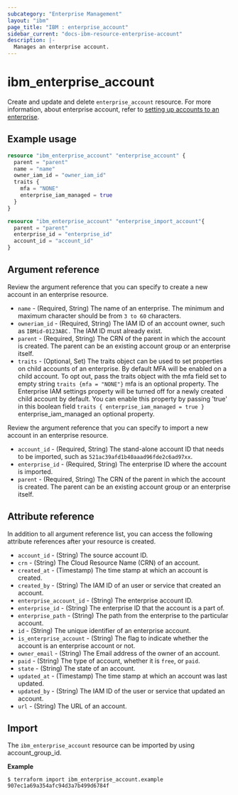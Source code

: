 ```yaml
---
subcategory: "Enterprise Management"
layout: "ibm"
page_title: "IBM : enterprise_account"
sidebar_current: "docs-ibm-resource-enterprise-account"
description: |-
  Manages an enterprise account.
---
```


# ibm_enterprise_account

Create and update and delete `enterprise_account` resource. For more information, about enterprise account, refer to [setting up accounts to an enterprise](https://cloud.ibm.com/docs/account?topic=account-enterprise-add).

## Example usage

```terraform
resource "ibm_enterprise_account" "enterprise_account" {
  parent = "parent"
  name = "name"
  owner_iam_id = "owner_iam_id"
  traits {
    mfa = "NONE"
    enterprise_iam_managed = true
  }
}

resource "ibm_enterprise_account" "enterprise_import_account"{
  parent = "parent"
  enterprise_id = "enterprise_id"
  account_id = "account_id"
}
```

## Argument reference

Review the argument reference that you can specify to create a new account in an enterprise resource.

- `name` - (Required, String) The name of an enterprise. The minimum and maximum character should be from `3 to 60` characters.
- `owneriam_id` - (Required, String) The IAM ID of an account owner, such as `IBMid-0123ABC.` The IAM ID must already exist.
- `parent` - (Required, String) The CRN of the parent in which the account is created. The parent can be an existing account group or an enterprise itself.
- `traits` - (Optional, Set) The traits object can be used to set properties on child accounts of an enterprise. 
By default MFA will be enabled on a child account. To opt out, pass the traits object with the mfa field set to empty string `traits {mfa = "NONE"}` mfa is an optional property.
The Enterprise IAM settings property will be turned off for a newly created child account by default. You can enable this property by passing 'true' in this boolean field `traits { enterprise_iam_managed = true }` enterprise_iam_managed an optional property.

Review the argument reference that you can specify to import a new account in an enterprise resource. 

- `account_id` - (Required, String) The stand-alone account ID that needs to be imported, such as `521ac39afd1b40aaad96fde2c6ad97xx`.
- `enterprise_id` - (Required, String) The enterprise ID where the account is imported.
- `parent` - (Required, String) The CRN of the parent in which the account is created. The parent can be an existing account group or an enterprise itself.

## Attribute reference

In addition to all argument reference list, you can access the following attribute references after your resource is created. 

- `account_id` - (String) The source account ID.
- `crn` - (String) The Cloud Resource Name (CRN) of an account.
- `created_at` - (Timestamp) The time stamp at which an account is created.
- `created_by` - (String) The IAM ID of an user or service that created an account.
- `enterprise_account_id` - (String) The enterprise account ID.
- `enterprise_id` - (String) The enterprise ID that the account is a part of.
- `enterprise_path` - (String) The path from the enterprise to the particular account.
- `id` - (String) The unique identifier of an enterprise account.
- `is_enterprise_account` - (String) The flag to indicate whether the account is an enterprise account or not.
- `owner_email` - (String) The Email address of the owner of an account.
- `paid` - (String) The type of account, whether it is `free`, or `paid`.
- `state` - (String) The state of an account.
- `updated_at` - (Timestamp) The time stamp at which an account was last updated.
- `updated_by` - (String) The IAM ID of the user or service that updated an account.
- `url` - (String) The URL of an account.

## Import

The `ibm_enterprise_account` resource can be imported by using account_group_id.

**Example**

```
$ terraform import ibm_enterprise_account.example 907ec1a69a354afc94d3a7b499d6784f
```
